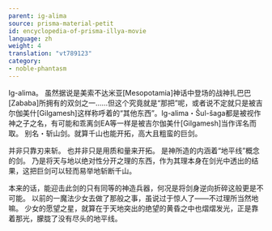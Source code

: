 ```yaml
---
parent: ig-alima
source: prisma-material-petit
id: encyclopedia-of-prisma-illya-movie
language: zh
weight: 4
translation: "vt789123"
category:
- noble-phantasm
---
```


Ig-alima。
虽然据说是美索不达米亚[Mesopotamia]神话中登场的战神扎巴巴[Zababa]所拥有的双剑之一……但这个究竟就是“那把”呢，或者说不定就只是被吉尔伽美什[Gilgamesh]这样称呼着的“其他东西”。Ig-alima・Šul-šaga都是被视作神之子之名，有可能和乖离剑EA等一样是被吉尔伽美什[Gilgamesh]当作诨名而取。
别名・斩山剑。就算千山也能开拓，高大且粗蛮的巨剑。

并非只靠刃来斩。
也并非只是用质和量来开拓。
是神所造的内涵着“地平线”概念的剑。
乃是将天与地以绝对性分开之理的东西，作为其理本身在剑光中透出的结果，这把巨剑可以轻而易举地斩断千山。

本来的话，能迎击此剑的只有同等的神造兵器，何况是将剑身逆向折碎这般更是不可能。
以前的一魔法少女去做了那般之事，虽说过于惊人了——不过理所当然地嘛。
少女的愿望之星，就算在于天地突出的绝望的黄昏之中也熠熠发光，正是靠着那光，朦胧了没有尽头的地平线。
